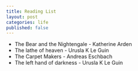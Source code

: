 ```yaml
---
title: Reading List
layout: post
categories: life
published: false
---
```


* The Bear and the Nightengale - Katherine Arden
* The lathe of heaven - Urusla K Le Guin
* The Carpet Makers - Andreas Eschbach
* The left hand of darkness - Urusla K Le Guin
